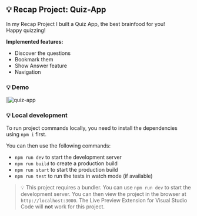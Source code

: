##  💡 Recap Project:  Quiz-App

In my Recap Project I built a Quiz App, the best brainfood for you! <br> 
Happy quizzing! 

**Implemented features:**
- Discover the questions
- Bookmark them
- Show Answer feature
- Navigation

### 💡 Demo

|![quiz-app](https://github.com/Dariastep/Quiz-App/assets/123622878/e8b97137-30fc-49ff-bbb9-39079eb44d15) 

### 💡 Local development

To run project commands locally, you need to install the dependencies using `npm i` first.

You can then use the following commands:

- `npm run dev` to start the development server
- `npm run build` to create a production build
- `npm run start` to start the production build
- `npm run test` to run the tests in watch mode (if available)

> 💡 This project requires a bundler. You can use `npm run dev` to start the development server. You can then view the project in the browser at `http://localhost:3000`. The Live Preview Extension for Visual Studio Code will **not** work for this project.
